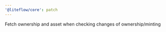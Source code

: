 ```yaml
---
'@liteflow/core': patch
---
```


Fetch ownership and asset when checking changes of ownership/minting
